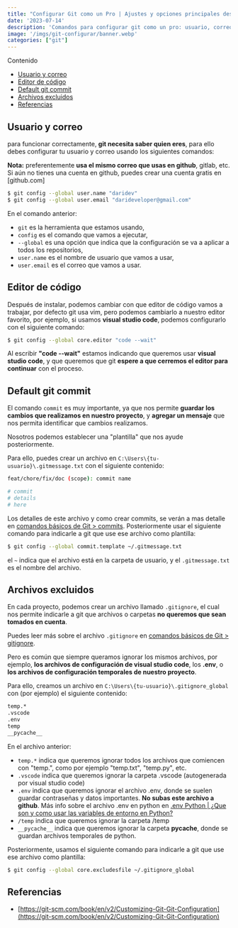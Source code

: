 ```yaml
---
title: "Configurar Git como un Pro | Ajustes y opciones principales después de instalar Git"
date: '2023-07-14'
description: 'Comandos para configurar git como un pro: usuario, correo, editor de código, etc. Aprende a configurar git como un pro con este tutorial.'
image: '/imgs/git-configurar/banner.webp'
categories: ["git"]
---
```


Contenido

- [Usuario y correo](#usuario-y-correo)
- [Editor de código](#editor-de-código)
- [Default git commit](#default-git-commit)
- [Archivos excluidos](#archivos-excluidos)
- [Referencias](#referencias)


## Usuario y correo

para funcionar correctamente, **git necesita saber quien eres**, para ello debes configurar tu usuario y correo usando los siguientes comandos:

**Nota:** preferentemente **usa el mismo correo que usas en github**, gitlab, etc. Si aún no tienes una cuenta en github, puedes crear una cuenta gratis en [github.com]

```bash
$ git config --global user.name "daridev"
$ git config --global user.email "darideveloper@gmail.com"
```

En el comando anterior: 
* `git` es la herramienta que estamos usando,
* `config` es el comando que vamos a ejecutar,
* `--global` es una opción que indica que la configuración se va a aplicar a todos los repositorios,
* `user.name` es el nombre de usuario que vamos a usar,
* `user.email` es el correo que vamos a usar.

## Editor de código

Después de instalar, podemos cambiar con que editor de código vamos a trabajar, por defecto git usa vim, pero podemos cambiarlo a nuestro editor favorito, por ejemplo, si usamos **visual studio code**, podemos configurarlo con el siguiente comando:

```bash
$ git config --global core.editor "code --wait"
```

Al escribir **"code --wait"** estamos indicando que queremos usar **visual studio code**, y que queremos que git **espere a que cerremos el editor para continuar** con el proceso.

## Default git commit

El comando `commit` es muy importante, ya que nos permite **guardar los cambios que realizamos en nuestro proyecto**, y **agregar un mensaje** que nos permita identificar que cambios realizamos.

Nosotros podemos establecer una "plantilla" que nos ayude posteriormente.

Para ello, puedes crear un archivo en `C:\Users\{tu-usuario}\.gitmessage.txt` con el siguiente contenido:

```bash
feat/chore/fix/doc (scope): commit name

# commit
# details
# here
```

Los detalles de este archivo y como crear commits, se verán a mas detalle en [comandos básicos de Git > commits](/posts/comandos-basicos-git#commits).
Posteriormente usar el siguiente comando para indicarle a git que use ese archivo como plantilla:

```bash	
$ git config --global commit.template ~/.gitmessage.txt
```

el `~` indica que el archivo está en la carpeta de usuario, y el `.gitmessage.txt` es el nombre del archivo.

## Archivos excluidos

En cada proyecto, podemos crear un archivo llamado `.gitignore`, el cual nos permite indicarle a git que archivos o carpetas **no queremos que sean tomados en cuenta**.

Puedes leer más sobre el archivo `.gitignore` en [comandos básicos de Git > gitignore](/posts/comandos-basicos-git#gitignore).

Pero es común que siempre queramos ignorar los mismos archivos, por ejemplo, **los archivos de configuración de visual studio code**, los **.env**, o **los archivos de configuración temporales de nuestro proyecto**.

Para ello, creamos un archivo en `C:\Users\{tu-usuario}\.gitignore_global` con (por ejemplo) el siguiente contenido:

```bash
temp.*
.vscode
.env
temp
__pycache__
```

En el archivo anterior:
* `temp.*` indica que queremos ignorar todos los archivos que comiencen con "temp.", como por ejemplo "temp.txt", "temp.py", etc.
* `.vscode` indica que queremos ignorar la carpeta .vscode (autogenerada por visual studio code)
* `.env` indica que queremos ignorar el archivo .env, donde se suelen guardar contraseñas y datos importantes. **No subas este archivo a github**. Más info sobre el archivo .env en python en [.env Python | ¿Que son y como usar las variables de entorno en Python?](/posts/dotenv-python)
* `/temp` indica que queremos ignorar la carpeta /temp
* `__pycache__` indica que queremos ignorar la carpeta __pycache__, donde se guardan archivos temporales de python.

Posteriormente, usamos el siguiente comando para indicarle a git que use ese archivo como plantilla:

```bash
$ git config --global core.excludesfile ~/.gitignore_global
```

## Referencias

* [https://git-scm.com/book/en/v2/Customizing-Git-Git-Configuration](https://git-scm.com/book/en/v2/Customizing-Git-Git-Configuration)